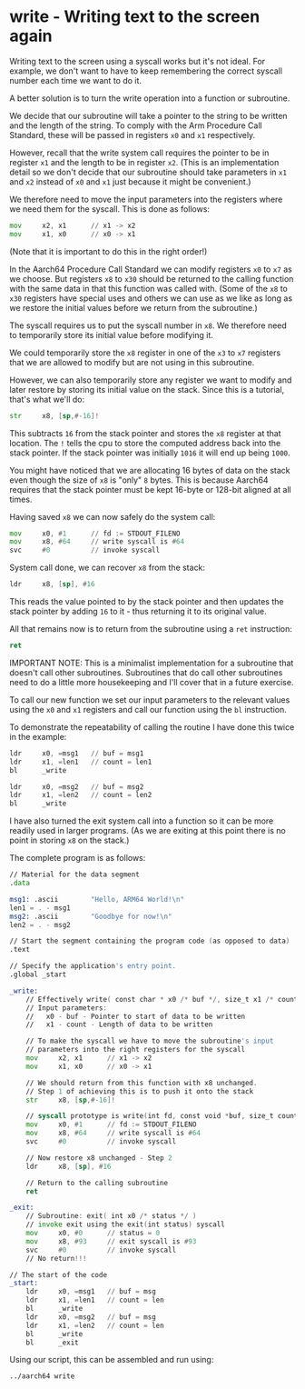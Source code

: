 write - Writing text to  the screen again
=========================================

Writing text to the screen using a syscall works but it's not ideal.
For example, we don't want to have to keep remembering the correct syscall
number each time we want to do it.

A better solution is to turn the write operation into a function or subroutine.

We decide that our subroutine will take a pointer to the string to be written and
the length of the string.  To comply with the Arm Procedure Call Standard,
these will be passed in registers `x0` and `x1` respectively.

However, recall that the write system call requires the pointer to be in
register `x1` and the length to be in register `x2`.  (This is an implementation
detail so we don't decide that our subroutine should take parameters in `x1` and `x2` instead
of `x0` and `x1` just because it might be convenient.)

We therefore need to move the input parameters into the registers where we need them for the
syscall.  This is done as follows:

```asm
mov     x2, x1      // x1 -> x2
mov     x1, x0      // x0 -> x1
```

(Note that it is important to do this in the right order!)

In the Aarch64 Procedure Call Standard we can modify registers `x0` to `x7` as
we choose.  But registers `x8` to `x30` should be returned to the calling function
with the same data in that this function was called with.  (Some of the
`x8` to `x30` registers have special uses and others we can use as we like as long
as we restore the initial values before we return from the subroutine.)

The syscall requires us to put the syscall number in `x8`.  We therefore need to
temporarily store its initial value before modifying it.

We could temporarily store the `x8` register in one of the `x3` to `x7` registers that
we are allowed to modify but are not using in this subroutine.

However, we can also temporarily store any register we want to modify and later restore by
storing its initial value on the stack.  Since this is a tutorial, that's what we'll do:

```asm
str     x8, [sp,#-16]!
```

This subtracts `16` from the stack pointer and stores the `x8` register at that
location.  The `!` tells the cpu to store the computed address back into the
stack pointer.  If the stack pointer was initially `1016` it will end up being `1000`.

You might have noticed that we are allocating 16 bytes of data on the stack even though
the size of `x8` is "only" `8` bytes.  This is because Aarch64 requires that the stack pointer
must be kept 16-byte or 128-bit aligned at all times.

Having saved `x8` we can now safely do the system call:

```asm
mov     x0, #1      // fd := STDOUT_FILENO
mov     x8, #64     // write syscall is #64
svc     #0          // invoke syscall
```

System call done, we can recover `x8` from the stack:

```asm
ldr     x8, [sp], #16
```

This reads the value pointed to by the stack pointer and then updates
the stack pointer by adding `16` to it - thus returning it to
its original value.

All that remains now is to return from the subroutine using a `ret` instruction:

```asm
ret
```

IMPORTANT NOTE: This is a minimalist implementation for a subroutine that doesn't call other
subroutines.  Subroutines that do call other subroutines need to do a little more housekeeping
and I'll cover that in a future exercise.

To call our new function we set our input parameters to the relevant values using
the `x0` and `x1` registers and call our function using the `bl` instruction.

To demonstrate the repeatability of calling the routine I have done this twice in the example:

```asm
ldr     x0, =msg1   // buf = msg1
ldr     x1, =len1   // count = len1
bl      _write

ldr     x0, =msg2   // buf = msg2
ldr     x1, =len2   // count = len2
bl      _write
```

I have also turned the exit system call into a function so it can be more readily used
in larger programs.  (As we are exiting at this point there is no point in storing `x8`
on the stack.)

The complete program is as follows:

```asm
// Material for the data segment
.data

msg1: .ascii        "Hello, ARM64 World!\n"
len1 = . - msg1
msg2: .ascii        "Goodbye for now!\n"
len2 = . - msg2

// Start the segment containing the program code (as opposed to data)
.text

// Specify the application's entry point.
.global _start

_write:
    // Effectively write( const char * x0 /* buf */, size_t x1 /* count */ )
    // Input parameters:
    //   x0 - buf - Pointer to start of data to be written
    //   x1 - count - Length of data to be written

    // To make the syscall we have to move the subroutine's input
    // parameters into the right registers for the syscall
    mov     x2, x1      // x1 -> x2
    mov     x1, x0      // x0 -> x1

    // We should return from this function with x8 unchanged.
    // Step 1 of achieving this is to push it onto the stack
    str     x8, [sp,#-16]!

    // syscall prototype is write(int fd, const void *buf, size_t count)
    mov     x0, #1      // fd := STDOUT_FILENO
    mov     x8, #64     // write syscall is #64
    svc     #0          // invoke syscall

    // Now restore x8 unchanged - Step 2
    ldr     x8, [sp], #16

    // Return to the calling subroutine
    ret

_exit:
    // Subroutine: exit( int x0 /* status */ )
    // invoke exit using the exit(int status) syscall
    mov     x0, #0      // status = 0
    mov     x8, #93     // exit syscall is #93
    svc     #0          // invoke syscall
    // No return!!!

// The start of the code
_start:
    ldr     x0, =msg1   // buf = msg
    ldr     x1, =len1   // count = len
    bl      _write
    ldr     x0, =msg2   // buf = msg
    ldr     x1, =len2   // count = len
    bl      _write
    bl      _exit
```

Using our script, this can be assembled and run using:

```asm
../aarch64 write
```
